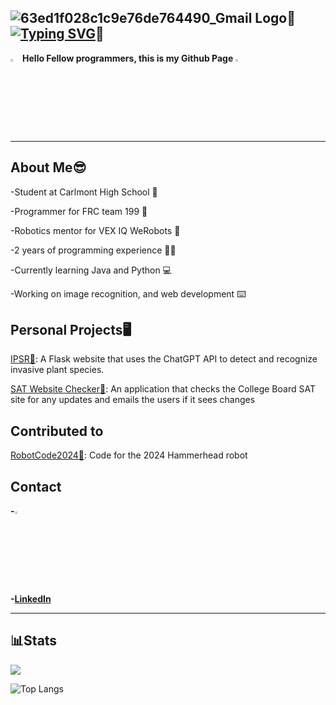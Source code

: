 ![63ed1f028c1c9e76de764490_Gmail Logo](https://github.com/user-attachments/assets/1b15fe3e-e23a-467f-987c-a13da8b8de61)👋[![Typing SVG](https://readme-typing-svg.demolab.com?font=Fira+Code&weight=700&size=15&pause=1000&color=F73511&background=FFFFFF&width=435&separator=%3C&lines=%F0%9F%91%8BSystem.out.print(%22Hello%2C+I+am+Matthew+Lum);%F0%9F%91%8B)](https://git.io/typing-svg)👋
-------------------------------------------
<img src="https://github.com/user-attachments/assets/6e7ee6e2-2b30-4833-83aa-ee006cc01a57" width=3% height=3%> **Hello Fellow programmers, this is my Github Page** <img src="https://github.com/user-attachments/assets/6e7ee6e2-2b30-4833-83aa-ee006cc01a57" width=3% height=3%>

-------------------------------------------
**About Me**😎
-------------------------------------------
-Student at Carlmont High School 🏫

-Programmer for FRC team 199 🦾 

-Robotics mentor for VEX IQ WeRobots 🤖 

-2 years of programming experience 👨‍💻 

-Currently learning Java and Python 💻

-Working on image recognition, and web development ⌨️

Personal Projects🖥️
-----------------------------------------
[IPSR🌱](https://github.com/Rand0mAsianKid/Invasive-Plant-Species-Image-Recognition-Website): A Flask website that uses the ChatGPT API to detect and recognize invasive plant species.

[SAT Website Checker📃](https://github.com/Rand0mAsianKid/SAT-Website-Checker): An application that checks the College Board SAT site for any updates and emails the users if it sees changes

Contributed to
------------------------------
[RobotCode2024🦈](https://github.com/DeepBlueRobotics/RobotCode2024): Code for the 2024 Hammerhead robot

Contact
-----------------------------
**-[<img src="https://github.com/user-attachments/assets/622bb471-f934-4b47-a9ce-4bb275df6bc5" width=3% height=3%>](randmasiankid@gmail.com)**

**-[LinkedIn](https://www.linkedin.com/in/matthew-lum-75a45b305/)**

------------------------------

📊Stats
------------------------------
<picture>
  <source
    srcset="https://github-readme-stats.vercel.app/api?username=Rand0mAsianKid&show_icons=true&theme=dark"
    media="(prefers-color-scheme: dark)"
  />
  <source
    srcset="https://github-readme-stats.vercel.app/api?username=Rand0mAsianKid&show_icons=true"
    media="(prefers-color-scheme: dark), (prefers-color-scheme: dark)"
  />
  <img src="https://github-readme-stats.vercel.app/api?username=Rand0mAsianKid&show_icons=true" />
</picture>

![Top Langs](https://github-readme-stats.vercel.app/api/top-langs/?username=Rand0mAsianKid&size_weight=0.5&count_weight=0.5)


